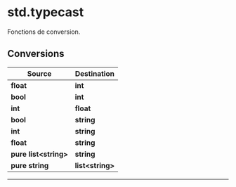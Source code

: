 # std.typecast

Fonctions de conversion.
## Conversions
|Source|Destination|
|-|-|
|**float**|**int**|
|**bool**|**int**|
|**int**|**float**|
|**bool**|**string**|
|**int**|**string**|
|**float**|**string**|
|**pure list\<string>**|**string**|
|**pure string**|**list\<string>**|


***
